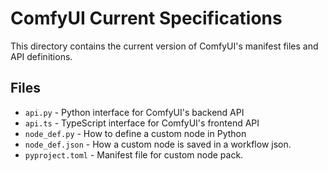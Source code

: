# ComfyUI Current Specifications

This directory contains the current version of ComfyUI's manifest files and API definitions.

## Files

- `api.py` - Python interface for ComfyUI's backend API
- `api.ts` - TypeScript interface for ComfyUI's frontend API
- `node_def.py` - How to define a custom node in Python
- `node_def.json` - How a custom node is saved in a workflow json.
- `pyproject.toml` - Manifest file for custom node pack.
